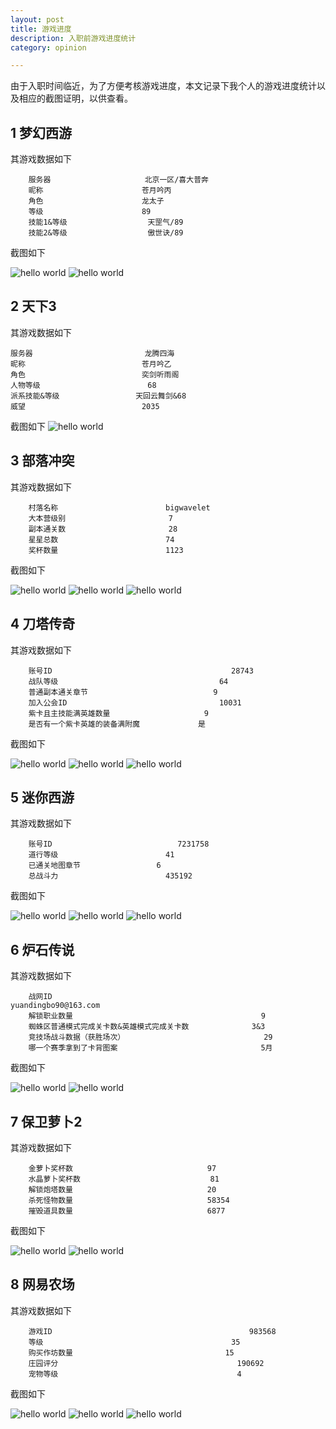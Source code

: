 ```yaml
---
layout: post
title: 游戏进度
description: 入职前游戏进度统计 
category: opinion

---
```

由于入职时间临近，为了方便考核游戏进度，本文记录下我个人的游戏进度统计以及相应的截图证明，以供查看。

## 1 梦幻西游

其游戏数据如下

		服务器		 				北京一区/喜大普奔
		昵称		 				苍月吟丙
		角色		 				龙太子
		等级		 				89
		技能1&等级	 				天罡气/89
		技能2&等级	 				傲世诀/89	


截图如下

![hello world](http://bigwavelet.github.io/images/post/menghuan1.PNG)
![hello world](http://bigwavelet.github.io/images/post/menghuan2.PNG)

## 2 天下3

其游戏数据如下

	服务器		     				龙腾四海				
	昵称		 					苍月吟乙
	角色		 					奕剑听雨阁
	人物等级		 				68
	派系技能&等级	 			    天回云舞剑&68
	威望	 						2035


截图如下
![hello world](http://bigwavelet.github.io/images/post/tianxia2.png)

## 3 部落冲突

其游戏数据如下

		村落名称		 				bigwavelet
		大本营级别		 				7
		副本通关数		 				28
		星星总数		 				74
		奖杯数量	 					1123	


截图如下

![hello world](http://bigwavelet.github.io/images/post/coc1.PNG)
![hello world](http://bigwavelet.github.io/images/post/coc2.PNG)
![hello world](http://bigwavelet.github.io/images/post/coc3.PNG)


## 4 刀塔传奇

其游戏数据如下

		账号ID						 				28743
		战队等级		 							64
		普通副本通关章节		 					9
		加入公会ID		 							10031
		紫卡且主技能满英雄数量	 					9	
		是否有一个紫卡英雄的装备满附魔				是


截图如下

![hello world](http://bigwavelet.github.io/images/post/dota1.PNG)
![hello world](http://bigwavelet.github.io/images/post/dota2.PNG)
![hello world](http://bigwavelet.github.io/images/post/dota3.PNG)

## 5 迷你西游

其游戏数据如下

		账号ID							7231758	
		道行等级						41
		已通关地图章节					6
		总战斗力		 				435192
		

截图如下

![hello world](http://bigwavelet.github.io/images/post/minixiyou1.PNG)
![hello world](http://bigwavelet.github.io/images/post/minixiyou2.PNG)
![hello world](http://bigwavelet.github.io/images/post/minixiyou3.PNG)


## 6 炉石传说

其游戏数据如下

		战网ID													yuandingbo90@163.com
		解锁职业数量											9
		蜘蛛区普通模式完成关卡数&英雄模式完成关卡数				3&3
		竞技场战斗数据（获胜场次）								29
		哪一个赛季拿到了卡背图案								5月
		
		

截图如下

![hello world](http://bigwavelet.github.io/images/post/stone1.png)
![hello world](http://bigwavelet.github.io/images/post/stone2.png)


## 7 保卫萝卜2

其游戏数据如下

		金萝卜奖杯数								97	
		水晶萝卜奖杯数								81
		解锁炮塔数量								20	
		杀死怪物数量								58354
		摧毁道具数量								6877					
		
		
		

截图如下

![hello world](http://bigwavelet.github.io/images/post/carrot1.PNG)
![hello world](http://bigwavelet.github.io/images/post/carrot2.PNG)



## 8 网易农场

其游戏数据如下

		游戏ID											983568
		等级											35
		购买作坊数量									15
		庄园评分										190692	
		宠物等级										4
		
		
		

截图如下

![hello world](http://bigwavelet.github.io/images/post/farm1.PNG)
![hello world](http://bigwavelet.github.io/images/post/farm2.PNG)
![hello world](http://bigwavelet.github.io/images/post/farm3.PNG)




